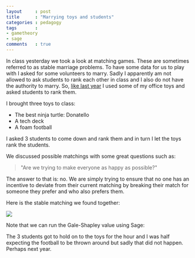 ```yaml
---
layout     : post
title      : "Marrying toys and students"
categories : pedagogy
tags       :
- gametheory
- sage
comments   : true
---
```


In class yesterday we took a look at matching games.
These are sometimes referred to as stable marriage problems.
To have some data for us to play with I asked for some volunteers to marry.
Sadly I apparently am not allowed to ask students to rank each other in class and I also do not have the authority to marry.
So, [like last year](http://drvinceknight.blogspot.co.uk/2014/03/matching-games-in-class.html) I used some of my office toys and asked students to rank them.

I brought three toys to class:

- The best ninja turtle: Donatello
- A tech deck
- A foam football

I asked 3 students to come down and rank them and in turn I let the toys rank the students.

We discussed possible matchings with some great questions such as:

> "Are we trying to make everyone as happy as possible?"

The answer to that is: no.
We are simply trying to ensure that no one has an incentive to deviate from their current matching by breaking their match for someone they prefer and who also prefers them.

Here is the stable matching we found together:

![]({{site.baseurl}}/assets/images/matching_game.jpg)

Note that we can run the Gale-Shapley value using Sage:

<div class="compute"><script type="text/x-sage">
suitr_pref = {'K': ('F', 'Td', 'D'),
              'Kr': ('D', 'F', 'Td'),
              'D': ('D', 'F', 'Td')}
reviewr_pref = {'D': ('K', 'D', 'Kr'),
                'F': ('Kr', 'K', 'D'),
                'Td': ('K', 'Kr', 'D')}
m = MatchingGame([suitr_pref, reviewr_pref])
m.solve()
</script></div>

The 3 students got to hold on to the toys for the hour and I was half expecting the football to be thrown around but sadly that did not happen.
Perhaps next year.
